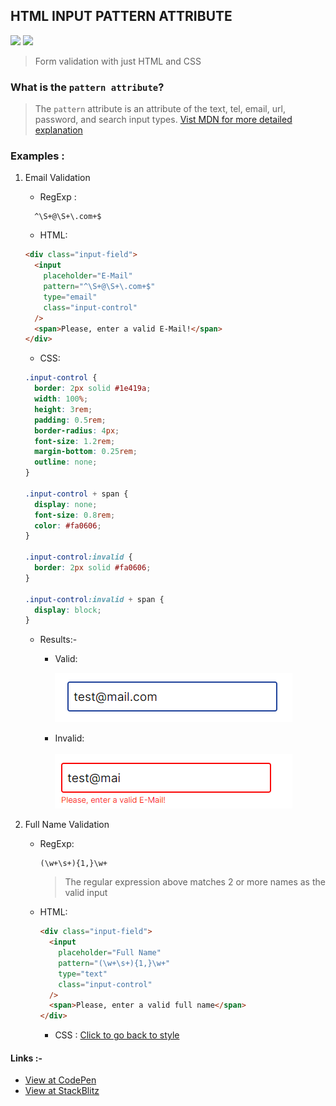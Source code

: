## HTML INPUT PATTERN ATTRIBUTE

<img src="https://img.shields.io/badge/html5%20-%23E34F26.svg?&style=for-the-badge&logo=html5&logoColor=white"/> <img src="https://img.shields.io/badge/css3%20-%231572B6.svg?&style=for-the-badge&logo=css3&logoColor=white"/>

> Form validation with just HTML and CSS

### What is the `pattern attribute`?

> The `pattern` attribute is an attribute of the text, tel, email, url, password, and search input types. [Vist MDN for more detailed explanation](https://developer.mozilla.org/en-US/docs/Web/HTML/Attributes/pattern)

### Examples :

1. Email Validation

   - RegExp :

   ```regexp
     ^\S+@\S+\.com+$
   ```

   - HTML:

   ```html
   <div class="input-field">
     <input
       placeholder="E-Mail"
       pattern="^\S+@\S+\.com+$"
       type="email"
       class="input-control"
     />
     <span>Please, enter a valid E-Mail!</span>
   </div>
   ```

   - <span id="css">CSS:</span>

   ```css
   .input-control {
     border: 2px solid #1e419a;
     width: 100%;
     height: 3rem;
     padding: 0.5rem;
     border-radius: 4px;
     font-size: 1.2rem;
     margin-bottom: 0.25rem;
     outline: none;
   }

   .input-control + span {
     display: none;
     font-size: 0.8rem;
     color: #fa0606;
   }

   .input-control:invalid {
     border: 2px solid #fa0606;
   }

   .input-control:invalid + span {
     display: block;
   }
   ```

   - Results:-

     - Valid: <br/>

       ![Valid Result](./images/valid-email.png)

     - Invalid: <br/>  
       ![InValid Result](./images/invalid-mail.png)

2. Full Name Validation

   - RegExp:

     ```regexp
     (\w+\s+){1,}\w+
     ```

     > The regular expression above matches 2 or more names as the valid input

   - HTML:

     ```html
     <div class="input-field">
       <input
         placeholder="Full Name"
         pattern="(\w+\s+){1,}\w+"
         type="text"
         class="input-control"
       />
       <span>Please, enter a valid full name</span>
     </div>
     ```

     - CSS :
       <a href="#css">Click to go back to style</a>

#### Links :-

- [View at CodePen](https://codepen.io/raheemscorp/pen/poVZoOZ)
- [View at StackBlitz](https://stackblitz.com/edit/web-platform-1aoslh?file=index.html)
